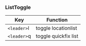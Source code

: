 ### ListToggle

| Key           | Function             |
| ---           | ---                  |
| `<leader>`l | toggle locationlist  |
| `<leader>`q | toggle quickfix list |


